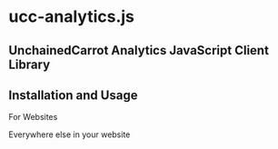 # ucc-analytics.js

## UnchainedCarrot Analytics JavaScript Client Library

Installation and Usage
----------------------

For Websites

  <script src="https://unpkg.com/ucc-analytics.js"></script>
  <script>
    analytics.init("customerId", "projectId"); // Initialize UCC Analytics
  </script>

Everywhere else in your website

  <script>
	  const eventData = { property1: 1, property2: 2 }
	  const user = { id: "5asd6yjkabsdba" } // optional => defaults to empty Object
    analytics.track("event", eventData, user);
  </script>
